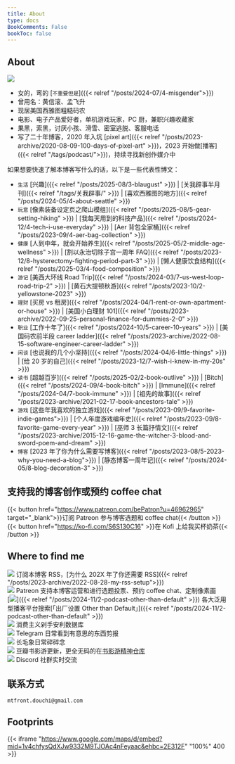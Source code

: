 ```yaml
---
title: About
type: docs
BookComments: False
bookToc: false
---
```



## About
![](https://douchi.sfo3.cdn.digitaloceanspaces.com/blog/dino_statict.png)
- 女的，弯的 [`不重要但是`]({{< relref "/posts/2024-07/4-misgender">}})
- 曾用名：黄信滚、孟飞升
- 现居美国西雅图粗糙码农
- 电影、电子产品爱好者，单机游戏玩家，PC 厨，兼职兴趣收藏家
- 果黑，索黑，讨厌小孩、滑雪、密室逃脱、客服电话
- 写了二十年博客，2020 年入坑 [pixel art]({{< relref "/posts/2023-archive/2020-08-09-100-days-of-pixel-art" >}})，2023 开始做[播客]({{< relref "/tags/podcast/">}})，持续寻找新创作媒介中

如果想要快速了解本博客写什么的话，以下是一些代表性博文：
- `生活` [兴趣]({{< relref "/posts/2025-08/3-blaugust" >}}) | [关我辟事半月刊]({{< relref "/tags/关我辟事/" >}}) | [喜欢西雅图的地方]({{< relref "/posts/2024-05/4-about-seattle" >}})
- `玩意` [像素装备设定页之爬山模组]({{< relref "/posts/2025-08/5-gear-setting-hiking" >}}) | [我每天用到的科技产品]({{< relref "/posts/2024-12/4-tech-i-use-everyday" >}}) | [Aer 背包全家桶]({{< relref "/posts/2023-09/4-aer-bag-collection" >}})
- `健康` [人到中年，就会开始养生]({{< relref "/posts/2025-05/2-middle-age-wellness" >}}) | [割以永治切除子宫一周年 FAQ]({{< relref "/posts/2023-12/8-hysterectomy-fighting-period-part-3" >}}) | [懒人健康饮食结构]({{< relref "/posts/2025-03/4-food-composition" >}})
- `游记` [美西大环线 Road Trip]({{< relref "/posts/2024-03/7-us-west-loop-road-trip-2" >}}) | [黄石大提顿秋游]({{< relref "/posts/2023-10/2-yellowstone-2023" >}})
- `理财` [买房 vs 租房]({{< relref "/posts/2024-04/1-rent-or-own-apartment-or-house" >}}) | [美国小白理财 101]({{< relref "/posts/2023-archive/2022-09-25-personal-finance-for-dummies-2-0" >}})
- `职业` [工作十年了]({{< relref "/posts/2024-10/5-career-10-years" >}}) | [美国码农前半段 career ladder]({{< relref "/posts/2023-archive/2022-08-15-software-engineer-career-ladder" >}})
- `闲谈` [也说我的几个小坚持]({{< relref "/posts/2024-04/6-little-things" >}}) | [给 20 岁的自己]({{< relref "/posts/2023-12/7-wish-i-knew-in-my-20s" >}})
- `读书` [超越百岁]({{< relref "/posts/2025-02/2-book-outlive" >}}) | [Bitch]({{< relref "/posts/2024-09/4-book-bitch" >}}) | [Immune]({{< relref "/posts/2024-04/7-book-immune" >}}) | [祖先的故事]({{< relref "/posts/2023-archive/2021-02-17-book-ancestors-tale" >}})
- `游戏` [这些年我喜欢的独立游戏]({{< relref "/posts/2023-09/9-favorite-indie-games">}}) | [个人年度游戏编年史]({{< relref "/posts/2023-09/8-favorite-game-every-year" >}}) | [巫师 3 长篇抒情文]({{< relref "/posts/2023-archive/2015-12-16-game-the-witcher-3-blood-and-sword-poem-and-dream" >}})
- `博客` [2023 年了你为什么需要写博客]({{< relref "/posts/2023-08/5-2023-why-you-need-a-blog">}}) | [静态博客一周年记]({{< relref "/posts/2024-05/8-blog-decoration-3" >}})

## 支持我的博客创作或预约 coffee chat
{{< button href="https://www.patreon.com/bePatron?u=46962965" target="_blank">}}订阅 Patreon 参与博客选题和 coffee chat{{< /button >}}
{{< button href="https://ko-fi.com/S6S130C16" >}}在 Kofi 上给我买杯奶茶{{< /button >}}

## Where to find me
[![](https://douchi.sfo3.cdn.digitaloceanspaces.com/random/logo/rss.png)](https://blog.douchi.space/index.xml) 订阅本博客 RSS，[为什么 202X 年了你还需要 RSS]({{< relref "/posts/2023-archive/2022-08-28-my-rss-setup">}}) \
[![](https://douchi.sfo3.cdn.digitaloceanspaces.com/random/logo/patreon.png)](https://www.patreon.com/bePatron?u=46962965) Patreon 支持本博客运营和进行选题投票、预约 coffee chat、定制像素画 \
[![](https://douchi.sfo3.cdn.digitaloceanspaces.com/random/logo/spotify.png)]({{< relref "/posts/2024-11/2-podcast-other-than-default" >}}) 各大泛用型播客平台搜索[「出厂设置 Other than Default」]({{< relref "/posts/2024-11/2-podcast-other-than-default" >}}) \
[![](https://douchi.sfo3.cdn.digitaloceanspaces.com/random/logo/notion.png)](https://mtfront.notion.site/mtfront-shopping-reviews-e568ee6ebaa44b5da146cbe4ac4663eb) 消费主义剁手安利数据库 \
[![](https://douchi.sfo3.cdn.digitaloceanspaces.com/random/logo/telegram.png)](https://t.me/mtfront) Telegram 日常看到有意思的东西剪报 \
[![](https://douchi.sfo3.cdn.digitaloceanspaces.com/random/logo/mastodon.png)](https://douchi.space/@mtfront) 长毛象日常碎碎念 \
[![](https://douchi.sfo3.cdn.digitaloceanspaces.com/random/logo/douban.png)](https://www.douban.com/people/mfcndw/) 豆瓣书影游更新，更全无码的在[书影游精神仓库](https://mtfront.notion.site/2485c762efe040b988531aaa3e45ad25) \
[![](https://douchi.sfo3.cdn.digitaloceanspaces.com/random/logo/discord.png)](https://discord.gg/cESS4JpsdG) Discord 社群实时交流

## 联系方式
`mtfront.douchi@gmail.com`

## Footprints
{{< iframe "https://www.google.com/maps/d/embed?mid=1v4chfysQdXJw9332M9TJOAc4nFeyaac&ehbc=2E312F" "100%" 400 >}}